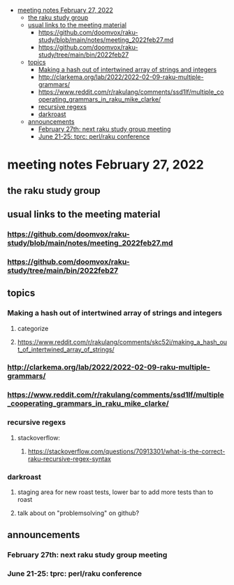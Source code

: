 - [meeting notes February 27, 2022](#orge633a25)
  - [the raku study group](#org2ca9c5b)
  - [usual links to the meeting material](#org526521f)
    - [<https://github.com/doomvox/raku-study/blob/main/notes/meeting_2022feb27.md>](#orgf766517)
    - [<https://github.com/doomvox/raku-study/tree/main/bin/2022feb27>](#org8012c93)
  - [topics](#orga7cdc41)
    - [Making a hash out of intertwined array of strings and integers](#orgfbc7b00)
    - [<http://clarkema.org/lab/2022/2022-02-09-raku-multiple-grammars/>](#org82f965b)
    - [<https://www.reddit.com/r/rakulang/comments/ssd1lf/multiple_cooperating_grammars_in_raku_mike_clarke/>](#org0930f0b)
    - [recursive regexs](#org4fb165d)
    - [darkroast](#orge2c76d1)
  - [announcements](#org08ccffb)
    - [February 27th: next raku study group meeting](#org660138c)
    - [June 21-25: tprc: perl/raku conference](#orgb6bef8b)


<a id="orge633a25"></a>

# meeting notes February 27, 2022


<a id="org2ca9c5b"></a>

## the raku study group


<a id="org526521f"></a>

## usual links to the meeting material


<a id="orgf766517"></a>

### <https://github.com/doomvox/raku-study/blob/main/notes/meeting_2022feb27.md>


<a id="org8012c93"></a>

### <https://github.com/doomvox/raku-study/tree/main/bin/2022feb27>


<a id="orga7cdc41"></a>

## topics


<a id="orgfbc7b00"></a>

### Making a hash out of intertwined array of strings and integers

1.  categorize

2.  <https://www.reddit.com/r/rakulang/comments/skc52i/making_a_hash_out_of_intertwined_array_of_strings/>


<a id="org82f965b"></a>

### <http://clarkema.org/lab/2022/2022-02-09-raku-multiple-grammars/>


<a id="org0930f0b"></a>

### <https://www.reddit.com/r/rakulang/comments/ssd1lf/multiple_cooperating_grammars_in_raku_mike_clarke/>


<a id="org4fb165d"></a>

### recursive regexs

1.  stackoverflow:

    1.  <https://stackoverflow.com/questions/70913301/what-is-the-correct-raku-recursive-regex-syntax>


<a id="orge2c76d1"></a>

### darkroast

1.  staging area for new roast tests, lower bar to add more tests than to roast

2.  talk about on "problemsolving" on github?


<a id="org08ccffb"></a>

## announcements


<a id="org660138c"></a>

### February 27th: next raku study group meeting


<a id="orgb6bef8b"></a>

### June 21-25: tprc: perl/raku conference
